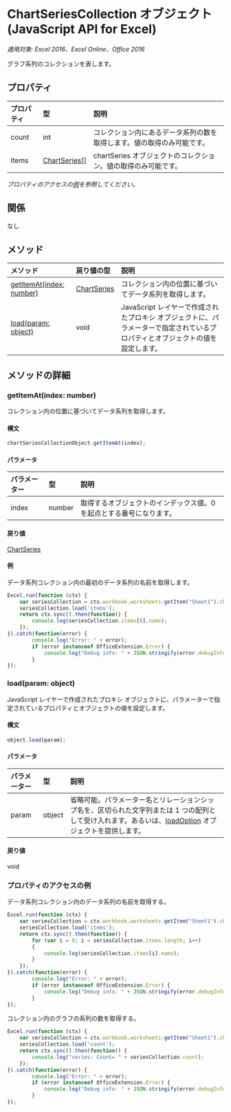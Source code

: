 # ChartSeriesCollection オブジェクト (JavaScript API for Excel)

_適用対象: Excel 2016、Excel Online、Office 2016_

グラフ系列のコレクションを表します。

## プロパティ

| プロパティ   | 型|説明
|:---------------|:--------|:----------|
|count|int|コレクション内にあるデータ系列の数を取得します。値の取得のみ可能です。|
|Items|[ChartSeries[]](chartseries.md)|chartSeries オブジェクトのコレクション。値の取得のみ可能です。|

_プロパティのアクセスの[例](#property-access-examples)を参照してください。_

## 関係
なし


## メソッド

| メソッド   | 戻り値の型|説明|
|:---------------|:--------|:----------|
|[getItemAt(index: number)](#getitematindex-number)|[ChartSeries](chartseries.md)|コレクション内の位置に基づいてデータ系列を取得します。|
|[load(param: object)](#loadparam-object)|void|JavaScript レイヤーで作成されたプロキシ オブジェクトに、パラメーターで指定されているプロパティとオブジェクトの値を設定します。|

## メソッドの詳細

### getItemAt(index: number)
コレクション内の位置に基づいてデータ系列を取得します。

#### 構文
```js
chartSeriesCollectionObject.getItemAt(index);
```

#### パラメータ
| パラメーター   | 型|説明|
|:---------------|:--------|:----------|
|index|number|取得するオブジェクトのインデックス値。0 を起点とする番号になります。|

#### 戻り値
[ChartSeries](chartseries.md)

#### 例

データ系列コレクション内の最初のデータ系列の名前を取得します。

```js
Excel.run(function (ctx) { 
	var seriesCollection = ctx.workbook.worksheets.getItem("Sheet1").charts.getItem("Chart1").series;
	seriesCollection.load('items');
	return ctx.sync().then(function() {
		console.log(seriesCollection.items[0].name);
	});
}).catch(function(error) {
		console.log("Error: " + error);
		if (error instanceof OfficeExtension.Error) {
			console.log("Debug info: " + JSON.stringify(error.debugInfo));
		}
});
```

### load(param: object)
JavaScript レイヤーで作成されたプロキシ オブジェクトに、パラメーターで指定されているプロパティとオブジェクトの値を設定します。

#### 構文
```js
object.load(param);
```

#### パラメータ
| パラメーター   | 型|説明|
|:---------------|:--------|:----------|
|param|object|省略可能。パラメーター名とリレーションシップ名を、区切られた文字列または 1 つの配列として受け入れます。あるいは、[loadOption](loadoption.md) オブジェクトを提供します。|

#### 戻り値
void
### プロパティのアクセスの例
データ系列コレクション内のデータ系列の名前を取得する。

```js
Excel.run(function (ctx) { 
	var seriesCollection = ctx.workbook.worksheets.getItem("Sheet1").charts.getItem("Chart1").series;
	seriesCollection.load('items');
	return ctx.sync().then(function() {
		for (var i = 0; i < seriesCollection.items.length; i++)
		{
			console.log(seriesCollection.items[i].name);
		}
	});
}).catch(function(error) {
		console.log("Error: " + error);
		if (error instanceof OfficeExtension.Error) {
			console.log("Debug info: " + JSON.stringify(error.debugInfo));
		}
});
```

コレクション内のグラフの系列の数を取得する。

```js
Excel.run(function (ctx) { 
	var seriesCollection = ctx.workbook.worksheets.getItem("Sheet1").charts.getItem("Chart1").series;
	seriesCollection.load('count');
	return ctx.sync().then(function() {
		console.log("series: Count= " + seriesCollection.count);
	});
}).catch(function(error) {
		console.log("Error: " + error);
		if (error instanceof OfficeExtension.Error) {
			console.log("Debug info: " + JSON.stringify(error.debugInfo));
		}
});
```


